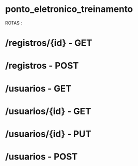 # ponto_eletronico_treinamento


ROTAS :

<h1>/registros/{id} - GET<h1>
<h1>/registros - POST<h1>
<h1>/usuarios - GET<h1>
<h1>/usuarios/{id} - GET<h1>
<h1>/usuarios/{id} - PUT<h1>
<h1>/usuarios - POST<h1>
  




